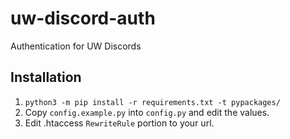 # uw-discord-auth
Authentication for UW Discords

## Installation
1. `python3 -m pip install -r requirements.txt -t pypackages/`
2. Copy `config.example.py` into `config.py` and edit the values.
3. Edit .htaccess `RewriteRule` portion to your url.
